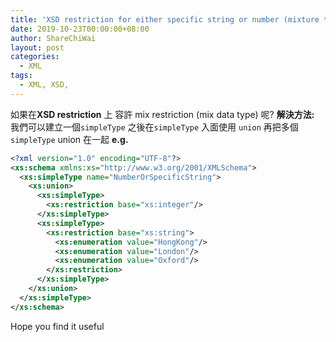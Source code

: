 ```yaml
---
title: 'XSD restriction for either specific string or number (mixture type)'
date: 2019-10-23T00:00:00+08:00
author: ShareChiWai
layout: post
categories:
  - XML
tags:
  - XML, XSD,
---
```


如果在**XSD restriction** 上 容許 mix restriction (mix data type) 呢?
**解決方法:**
我們可以建立一個`simpleType`
之後在`simpleType` 入面使用 `union`
再把多個`simpleType` union 在一起
**e.g.**

```xml
<?xml version="1.0" encoding="UTF-8"?>
<xs:schema xmlns:xs="http://www.w3.org/2001/XMLSchema">
  <xs:simpleType name="NumberOrSpecificString">
    <xs:union>
      <xs:simpleType>
        <xs:restriction base="xs:integer"/>
      </xs:simpleType>
      <xs:simpleType>
        <xs:restriction base="xs:string">
          <xs:enumeration value="HongKong"/>
          <xs:enumeration value="London"/>
          <xs:enumeration value="Oxford"/>
        </xs:restriction>
      </xs:simpleType>
    </xs:union>
  </xs:simpleType>
</xs:schema>
```

Hope you find it useful
